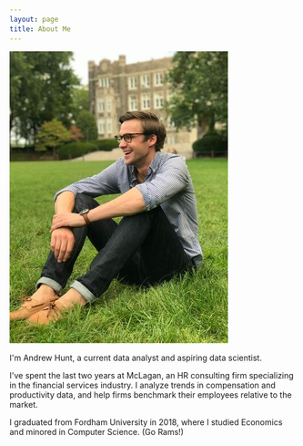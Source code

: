 ```yaml
---
layout: page
title: About Me
---
```


<img src="https://raw.githubusercontent.com/andrewrhunt/andrewrhunt.github.io/master/static/69496521_2600286370034266_8159697160930066432_o.jpg">

I'm Andrew Hunt, a current data analyst and aspiring data scientist.

I've spent the last two years at McLagan, an HR consulting firm specializing in the financial services industry.
I analyze trends in compensation and productivity data, and help firms benchmark their employees relative to the market.

I graduated from Fordham University in 2018, where I studied Economics and minored in Computer Science. (Go Rams!)
